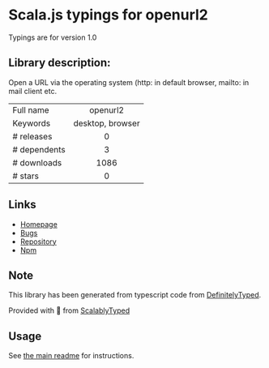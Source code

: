 
# Scala.js typings for openurl2

Typings are for version 1.0

## Library description:
Open a URL via the operating system (http: in default browser, mailto: in mail client etc.

|                    |                 |
| ------------------ | :-------------: |
| Full name          | openurl2 |
| Keywords           | desktop, browser |
| # releases         | 0 |
| # dependents       | 3 |
| # downloads        | 1086 |
| # stars            | 0 |

## Links
- [Homepage](https://github.com/interagierende-systeme/openurl2#readme)
- [Bugs](https://github.com/interagierende-systeme/openurl2/issues)
- [Repository](https://github.com/interagierende-systeme/openurl2)
- [Npm](https://www.npmjs.com/package/openurl2)
    


## Note
This library has been generated from typescript code from [DefinitelyTyped](https://definitelytyped.org).

Provided with :purple_heart: from [ScalablyTyped](https://github.com/oyvindberg/ScalablyTyped)

## Usage
See [the main readme](../../readme.md) for instructions.


